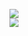 [![](https://img.shields.io/badge/Made%20With-Github%20Spray-lightgrey.svg?style=for-the-badge&logo=github)](https://github.com/Annihil/github-spray#30670)  
[![](https://i.imgur.com/2DrTn0Z.gif)](https://github.com/Annihil/github-spray)